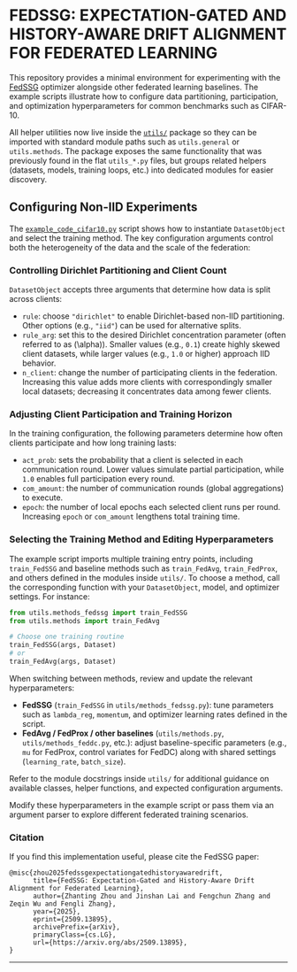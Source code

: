# FEDSSG: EXPECTATION-GATED AND HISTORY-AWARE DRIFT ALIGNMENT FOR FEDERATED LEARNING

This repository provides a minimal environment for experimenting with the [FedSSG](https://arxiv.org/pdf/2509.13895) optimizer alongside other federated learning baselines. The example scripts illustrate how to configure data partitioning, participation, and optimization hyperparameters for common benchmarks such as CIFAR-10.

All helper utilities now live inside the [`utils/`](utils) package so they can be imported with standard module paths such as `utils.general` or `utils.methods`. The package exposes the same functionality that was previously found in the flat `utils_*.py` files, but groups related helpers (datasets, models, training loops, etc.) into dedicated modules for easier discovery.

## Configuring Non-IID Experiments

The [`example_code_cifar10.py`](example_code_cifar10.py) script shows how to instantiate `DatasetObject` and select the training method. The key configuration arguments control both the heterogeneity of the data and the scale of the federation:

### Controlling Dirichlet Partitioning and Client Count

`DatasetObject` accepts three arguments that determine how data is split across clients:

* `rule`: choose `"dirichlet"` to enable Dirichlet-based non-IID partitioning. Other options (e.g., `"iid"`) can be used for alternative splits.
* `rule_arg`: set this to the desired Dirichlet concentration parameter (often referred to as \(\alpha\)). Smaller values (e.g., `0.1`) create highly skewed client datasets, while larger values (e.g., `1.0` or higher) approach IID behavior.
* `n_client`: change the number of participating clients in the federation. Increasing this value adds more clients with correspondingly smaller local datasets; decreasing it concentrates data among fewer clients.

### Adjusting Client Participation and Training Horizon

In the training configuration, the following parameters determine how often clients participate and how long training lasts:

* `act_prob`: sets the probability that a client is selected in each communication round. Lower values simulate partial participation, while `1.0` enables full participation every round.
* `com_amount`: the number of communication rounds (global aggregations) to execute.
* `epoch`: the number of local epochs each selected client runs per round. Increasing `epoch` or `com_amount` lengthens total training time.

### Selecting the Training Method and Editing Hyperparameters

The example script imports multiple training entry points, including `train_FedSSG` and baseline methods such as `train_FedAvg`, `train_FedProx`, and others defined in the modules inside `utils/`. To choose a method, call the corresponding function with your `DatasetObject`, model, and optimizer settings. For instance:

```python
from utils.methods_fedssg import train_FedSSG
from utils.methods import train_FedAvg

# Choose one training routine
train_FedSSG(args, Dataset)
# or
train_FedAvg(args, Dataset)
```

When switching between methods, review and update the relevant hyperparameters:

* **FedSSG** (`train_FedSSG` in `utils/methods_fedssg.py`): tune parameters such as `lambda_reg`, `momentum`, and optimizer learning rates defined in the script.
* **FedAvg / FedProx / other baselines** (`utils/methods.py`, `utils/methods_feddc.py`, etc.): adjust baseline-specific parameters (e.g., `mu` for FedProx, control variates for FedDC) along with shared settings (`learning_rate`, `batch_size`).

Refer to the module docstrings inside `utils/` for additional guidance on available classes, helper functions, and expected configuration arguments.

Modify these hyperparameters in the example script or pass them via an argument parser to explore different federated training scenarios.


### Citation

If you find this implementation useful, please cite the FedSSG paper:

```
@misc{zhou2025fedssgexpectationgatedhistoryawaredrift,
      title={FedSSG: Expectation-Gated and History-Aware Drift Alignment for Federated Learning}, 
      author={Zhanting Zhou and Jinshan Lai and Fengchun Zhang and Zeqin Wu and Fengli Zhang},
      year={2025},
      eprint={2509.13895},
      archivePrefix={arXiv},
      primaryClass={cs.LG},
      url={https://arxiv.org/abs/2509.13895}, 
}
```

---
